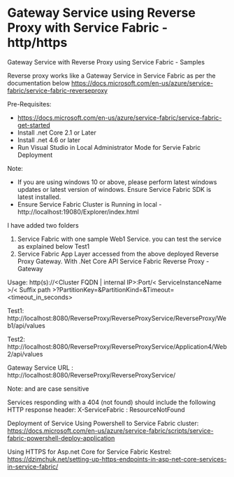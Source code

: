 # Gateway Service using Reverse Proxy with Service Fabric - http/https
Gateway Service with Reverse Proxy using Service Fabric - Samples 

Reverse proxy works like a Gateway Service in Service Fabric as per the documentation below
https://docs.microsoft.com/en-us/azure/service-fabric/service-fabric-reverseproxy

Pre-Requisites:
- https://docs.microsoft.com/en-us/azure/service-fabric/service-fabric-get-started
- Install .net Core 2.1 or Later
- Install .net 4.6 or later
- Run Visual Studio in Local Administrator Mode for Servie Fabric Deployment

Note: 
 - If you are using windows 10 or above, please perform latest windows updates or latest version of windows. Ensure Service Fabric SDK is latest installed.
 - Ensure Service Fabric Cluster is Running in local - http://localhost:19080/Explorer/index.html


I have added two folders
1. Service Fabric with one sample Web1 Service. you can test the service as explained below Test1
2. Service Fabric App Layer accessed from the above deployed Reverse Proxy Gateway. With .Net Core API
Service Fabric Reverse Proxy - Gateway

Usage:
	http(s)://<Cluster FQDN | internal IP>:Port/< ServiceInstanceName >/< Suffix path >?PartitionKey=<key>&PartitionKind=<partitionkind>&Timeout=<timeout_in_seconds>

Test1: 
  http://localhost:8080/ReverseProxy/ReverseProxyService/ReverseProxy/Web1/api/values
  
Test2:
  http://localhost:8080/ReverseProxy/ReverseProxyService/Application4/Web2/api/values

Gateway Service URL : http://localhost:8080/ReverseProxy/ReverseProxyService/

Note: <ServiceInstanceName> and <Suffix path> are case sensitive

Services responding with a 404 (not found) should include the following HTTP response header:
	X-ServiceFabric : ResourceNotFound

Deployment of Service Using Powershell to Service Fabric cluster:
https://docs.microsoft.com/en-us/azure/service-fabric/scripts/service-fabric-powershell-deploy-application

Using HTTPS for Asp.net Core for Service Fabric Kestrel:
https://dzimchuk.net/setting-up-https-endpoints-in-asp-net-core-services-in-service-fabric/


